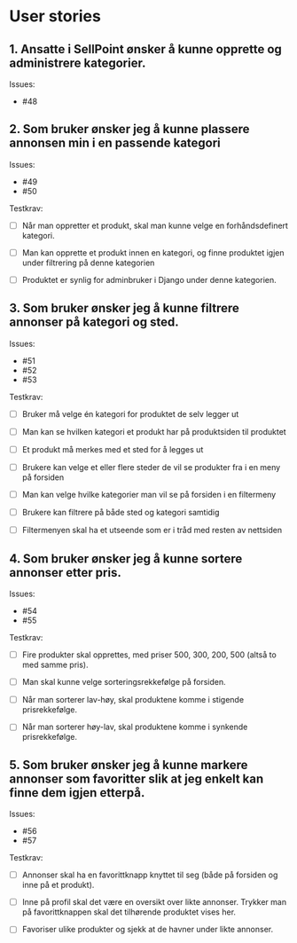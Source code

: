 # User stories

## 1. Ansatte i SellPoint ønsker å kunne opprette og administrere kategorier.

Issues:
- #48



## 2. Som bruker ønsker jeg å kunne plassere annonsen min i en passende kategori

Issues:
- #49
- #50

Testkrav:
- [ ] Når man oppretter et produkt, skal man kunne velge en forhåndsdefinert kategori. 

- [ ] Man kan opprette et produkt innen en kategori, og finne produktet igjen under filtrering på denne kategorien 

- [ ] Produktet er synlig for adminbruker i Django under denne kategorien.  

## 3. Som bruker ønsker jeg å kunne filtrere annonser på kategori og sted.

Issues:
- #51
- #52
- #53

Testkrav:
- [ ] Bruker må velge én kategori for produktet de selv legger ut 

- [ ] Man kan se hvilken kategori et produkt har på produktsiden til produktet 

- [ ] Et produkt må merkes med et sted for å legges ut 

- [ ] Brukere kan velge et eller flere steder de vil se produkter fra i en meny på forsiden 

- [ ] Man kan velge hvilke kategorier man vil se på forsiden i en filtermeny 

- [ ] Brukere kan filtrere på både sted og kategori samtidig 

- [ ] Filtermenyen skal ha et utseende som er i tråd med resten av nettsiden 

## 4. Som bruker ønsker jeg å kunne sortere annonser etter pris.

Issues:
- #54
- #55

Testkrav:
- [ ] Fire produkter skal opprettes, med priser 500, 300, 200, 500 (altså to med samme pris). 

- [ ] Man skal kunne velge sorteringsrekkefølge på forsiden. 

- [ ] Når man sorterer lav-høy, skal produktene komme i stigende prisrekkefølge. 

- [ ] Når man sorterer høy-lav, skal produktene komme i synkende prisrekkefølge.  

## 5. Som bruker ønsker jeg å kunne markere annonser som favoritter slik at jeg enkelt kan finne dem igjen etterpå.

Issues:
- #56
- #57

Testkrav: 
- [ ] Annonser skal ha en favorittknapp knyttet til seg (både på forsiden og inne på et produkt). 

- [ ] Inne på profil skal det være en oversikt over likte annonser. Trykker man på favorittknappen skal det tilhørende produktet vises her. 

- [ ] Favoriser ulike produkter og sjekk at de havner under likte annonser. 

